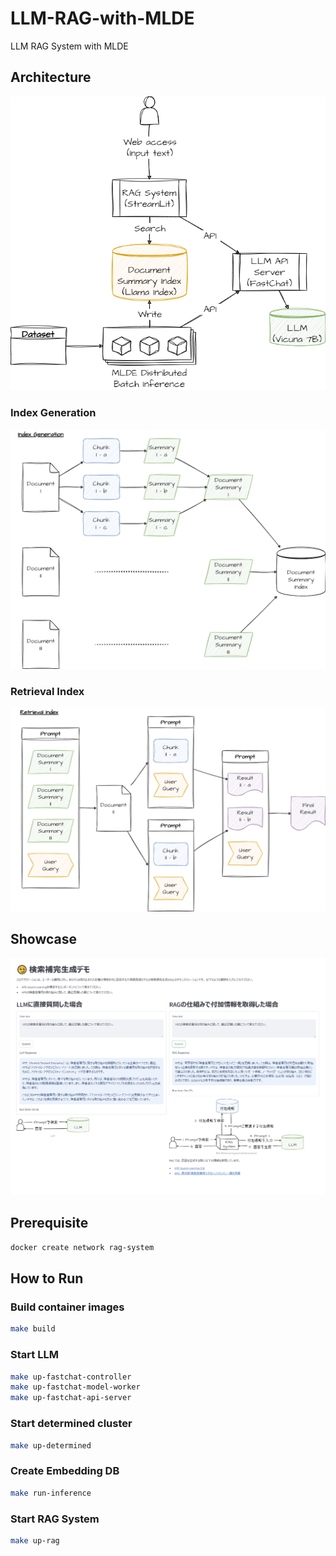 # LLM-RAG-with-MLDE

LLM RAG System with MLDE


## Architecture

![RAG System Architecture](./images/architecture.drawio.png)

### Index Generation

![Index Generation](./images/index-generation.drawio.png)

### Retrieval Index

![Index Retrieval](./images/retrieval-document-summary-index.drawio.png)


## Showcase

![Screenshot](./images/showcase.png)


## Prerequisite

``` bash
docker create network rag-system
```


## How to Run

### Build container images

``` bash
make build
```

### Start LLM

``` bash
make up-fastchat-controller
make up-fastchat-model-worker
make up-fastchat-api-server
```

### Start determined cluster

``` bash
make up-determined
```

### Create Embedding DB

``` bash
make run-inference
```

### Start RAG System

``` bash
make up-rag
```
